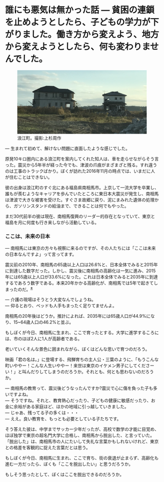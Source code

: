 # 誰にも悪気は無かった話 — 貧困の連鎖を止めようとしたら、子どもの学力が下がりました。働き方から変えよう、地方から変えようとしたら、何も変わりませんでした。

<p><figure>
  <img src="images/namie.jpg" />
  <figcaption>浪江町。撮影:上杉周作</figcaption>
</figure></p>

— 生まれて初めて、解けない問題に直面したような感じでした。

原発10キロ圏内にある浪江町を案内してくれた知人は、車を走らせながらそう言った。震災から5年半が経った今でも、津波の爪痕がまざまざと残る。すれ違うのは工事のトラックばかり。ぼくが訪れた2016年11月の時点では、いまだに人が住むことはできない。

彼の出身は浪江町のすぐ北にある福島県南相馬市。上京して一流大学を卒業し、誰もが羨むようなキャリアを歩んでいたところに東日本大震災が発生し、南相馬は津波で大きな被害を受けた。すぐさま故郷に戻り、泥にまみれた遺体の処理から、ガソリンスタンドの給油まで、できることは何でもやった。

まだ30代前半の彼は現在、南相馬復興のリーダー的存在となっていて、東京と福島を月に何度も行き来しながら活動している。

### ここは、未来の日本

— 南相馬には東京の方々も視察に来るのですが、その人たちには「ここは未来の日本なんですよ」って言ってます。

震災前の2010年、南相馬の65歳以上人口は26.6%と、日本全体でみると2015年に到達した数字だった。しかし、震災後に南相馬の高齢化は一気に進み、2015年には65歳以上人口が33.6%になった。これは日本全体でみると2035年に到達するであろう数字である。本来20年かかる高齢化が、南相馬では5年で起きてしまったのだ。<sup><a href="#">※</a></sup>

— 介護の現場はそうとう大変なんでしょうね。<br>
— 仰るとおり、ベッドも人手もまったく足りてませんよ。

南相馬の20年後はどうか。推計によれば、2035年には65歳人口が44.9%になり、15~64歳人口の46.2%と並ぶ。

もしぼくが今日、南相馬に生まれ、ここで育ったとする。大学に進学するころには、市のほぼ2人に1人が高齢者である。

老いていくそんな景色に囲まれながら、ぼくはどんな思いで育つのだろう。

映画「君の名は。」に登場する、飛騨育ちの主人公・三葉のように、「もうこんな町いややー！こんな人生いややー！来世は東京のイケメン男子にしてくださーい！」と叫んだりしてしまうのだろうか。それとも、何とも思わないのだろうか。

— 南相馬の教育って、震災後どうなったんですか?震災で心に傷を負った子も多いですよね。<br>
— そうですね。それと、教育熱心だったり、子どもの健康に敏感だったり、お金に余裕がある家庭ほど、ほかの地域に引っ越していきました。<br>
— じゃあ、残ってる子の多くは・・・<br>
— ええ。良い教育を、もっとも必要としている子たちです。

そう答えた彼は、中学までサッカー少年だったが、高校で数学の才能に目覚め、ほぼ独学で東京の超名門大学に合格し、南相馬から脱出した、と言っていた。「脱出した」は、南相馬市の人にたいして失礼な言葉かもしれないけれど、東京との格差を客観的に捉えた言葉だとは思う。

もしぼくが今日、南相馬に生まれ、ここで育ち、街の衰退が止まらず、高齢化も進む一方だったら、ぼくも「ここを脱出したい」と思うだろうか。

もしそう思ったとして、ぼくはここを脱出できるのだろうか。
